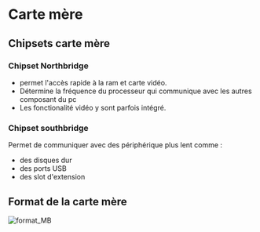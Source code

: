 # Carte mère

## Chipsets carte mère

### Chipset Northbridge

- permet l'accès rapide à la ram et carte vidéo.
- Détermine la fréquence du processeur qui communique avec les autres composant du pc
- Les fonctionalité vidéo y sont parfois intégré.

### Chipset southbridge

Permet de communiquer avec des périphérique plus lent comme :

- des disques dur
- des ports USB
- des slot d'extension

## Format de la carte mère

![format_MB](./images/03-motherbord_1.png)
